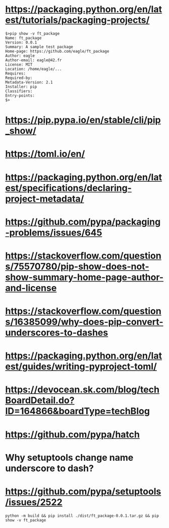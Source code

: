 # https://packaging.python.org/en/latest/tutorials/packaging-projects/

```
$>pip show -v ft_package
Name: ft_package
Version: 0.0.1
Summary: A sample test package
Home-page: https://github.com/eagle/ft_package
Author: eagle
Author-email: eagle@42.fr
License: MIT
Location: /home/eagle/...
Requires:
Required-by:
Metadata-Version: 2.1
Installer: pip
Classifiers:
Entry-points:
$>
```

# https://pip.pypa.io/en/stable/cli/pip_show/
# https://toml.io/en/
# https://packaging.python.org/en/latest/specifications/declaring-project-metadata/
# https://github.com/pypa/packaging-problems/issues/645
# https://stackoverflow.com/questions/75570780/pip-show-does-not-show-summary-home-page-author-and-license
# https://stackoverflow.com/questions/16385099/why-does-pip-convert-underscores-to-dashes
# https://packaging.python.org/en/latest/guides/writing-pyproject-toml/
# https://devocean.sk.com/blog/techBoardDetail.do?ID=164866&boardType=techBlog
# https://github.com/pypa/hatch

# Why setuptools change name underscore to dash?
# https://github.com/pypa/setuptools/issues/2522


```
python -m build && pip install ./dist/ft_package-0.0.1.tar.gz && pip show -v ft_package
```